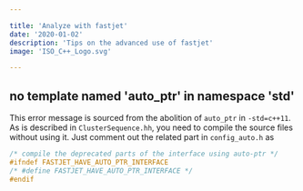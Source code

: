 ```yaml
---

title: 'Analyze with fastjet'
date: '2020-01-02'
description: 'Tips on the advanced use of fastjet'
image: 'ISO_C++_Logo.svg'

---
```


## no template named 'auto_ptr' in namespace 'std'

This error message is sourced from the abolition of `auto_ptr` in `-std=c++11`.
As is described in `ClusterSequence.hh`, you need to compile the source files without using it.
Just comment out the related part in `config_auto.h` as

``` c++
/* compile the deprecated parts of the interface using auto-ptr */
#ifndef FASTJET_HAVE_AUTO_PTR_INTERFACE
/* #define FASTJET_HAVE_AUTO_PTR_INTERFACE */
#endif
```
